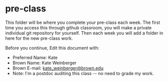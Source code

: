 # pre-class


This folder will be where you complete your pre-class each week. The first time you access this through github classroom, you will make a private individual git repository for yourself. Then each week you will add a folder in here for the new pre-class work. 

Before you continue, Edit this document with:


- Preferred Name: Kate
- Brown Name: Kate Weinberger
- Brown E-mail: kate_weinberger@brown.edu
- Note: I'm a postdoc auditing this class -- no need to grade my work.
